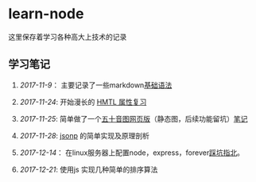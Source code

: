 # learn-node
这里保存着学习各种高大上技术的记录
## 学习笔记  
1. *2017-11-9*： 主要记录了一些markdown[基础语法](./learn-Markdown-base.md)

2. *2017-11-24*: 开始漫长的 [HMTL 属性复习](./HTML_Attributes/index.html)

3. *2017-11-25*: 简单做了一个[五十音图网页版](./Japanese_Phonogram_Fifty/index.html)（静态图，后续功能留坑）[笔记](./Japanese_Phonogram_Fifty/node.md)

4. *2017-11-28*: [jsonp](./jsonp/jsonp_node.md) 的简单实现及原理剖析

5. *2017-12-14*： 在linux服务器上配置node，express，forever[踩坑指北](./linux_node/learn_node.md)。 

6. *2017-12-21*: 使用js 实现几种简单的排序算法